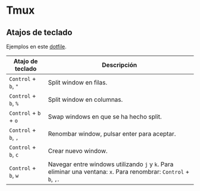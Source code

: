 # Tmux

## Atajos de teclado

Ejemplos en este [dotfile](https://github.com/CarlosAMolina/dotfiles/blob/main/scripts/.config/.tmux.conf).

Atajo de teclado      | Descripción
----------------------|-----------------------------------------------------------
`Control` + `b`, `"`  | Split window en filas.
`Control` + `b`, `%`  | Split window en columnas.
`Control` + `b` + `o` | Swap windows en que se ha hecho split.
`Control` + `b`, `,`  | Renombar window, pulsar enter para aceptar.
`Control` + `b`, `c`  | Crear nuevo window.
`Control` + `b`, `w`  | Navegar entre windows utilizando `j` y `k`. Para eliminar una ventana: `x`. Para renombrar: `Control` + `b`, `,`.
